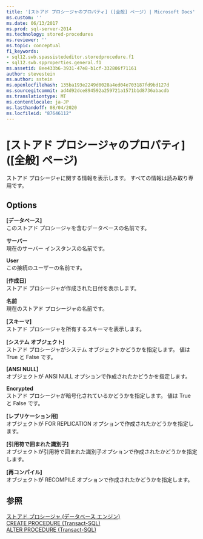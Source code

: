 ```yaml
---
title: '[ストアド プロシージャのプロパティ] ([全般] ページ) | Microsoft Docs'
ms.custom: ''
ms.date: 06/13/2017
ms.prod: sql-server-2014
ms.technology: stored-procedures
ms.reviewer: ''
ms.topic: conceptual
f1_keywords:
- sql12.swb.spassistededitor.storedprocedure.f1
- sql12.swb.spproperties.general.f1
ms.assetid: 8ee433b6-3931-47e8-b1cf-332806f71161
author: stevestein
ms.author: sstein
ms.openlocfilehash: 135ba193e2249d0028a4ed04e703187fd9bd127d
ms.sourcegitcommit: ad4d92dce894592a259721a1571b1d8736abacdb
ms.translationtype: MT
ms.contentlocale: ja-JP
ms.lasthandoff: 08/04/2020
ms.locfileid: "87646112"
---
```

# <a name="stored-procedure-properties-general-page"></a>[ストアド プロシージャのプロパティ] ([全般] ページ)
  ストアド プロシージャに関する情報を表示します。 すべての情報は読み取り専用です。  
  
## <a name="options"></a>Options  
 **[データベース]**  
 このストアド プロシージャを含むデータベースの名前です。  
  
 **サーバー**  
 現在のサーバー インスタンスの名前です。  
  
 **User**  
 この接続のユーザーの名前です。  
  
 **[作成日]**  
 ストアド プロシージャが作成された日付を表示します。  
  
 **名前**  
 現在のストアド プロシージャの名前です。  
  
 **[スキーマ]**  
 ストアド プロシージャを所有するスキーマを表示します。  
  
 **[システム オブジェクト]**  
 ストアド プロシージャがシステム オブジェクトかどうかを指定します。 値は True と False です。  
  
 **[ANSI NULL]**  
 オブジェクトが ANSI NULL オプションで作成されたかどうかを指定します。  
  
 **Encrypted**  
 ストアド プロシージャが暗号化されているかどうかを指定します。 値は True と False です。  
  
 **[レプリケーション用]**  
 オブジェクトが FOR REPLICATION オプションで作成されたかどうかを指定します。  
  
 **[引用符で囲まれた識別子]**  
 オブジェクトが引用符で囲まれた識別子オプションで作成されたかどうかを指定します。  
  
 **[再コンパイル]**  
 オブジェクトが RECOMPILE オプションで作成されたかどうかを指定します。  
  
## <a name="see-also"></a>参照  
 [ストアド プロシージャ &#40;データベース エンジン&#41;](stored-procedures-database-engine.md)   
 [CREATE PROCEDURE &#40;Transact-SQL&#41;](/sql/t-sql/statements/create-procedure-transact-sql)   
 [ALTER PROCEDURE &#40;Transact-SQL&#41;](/sql/t-sql/statements/alter-procedure-transact-sql)  
  
  
